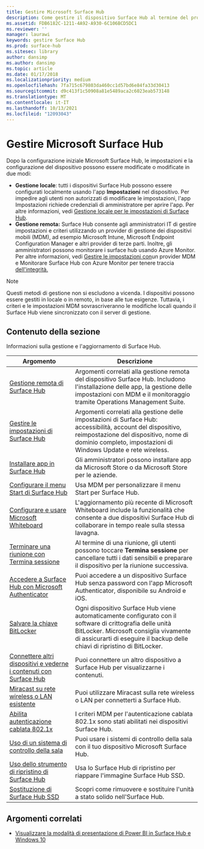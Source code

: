 ```yaml
---
title: Gestire Microsoft Surface Hub
description: Come gestire il dispositivo Surface Hub al termine del programma di prima esecuzione.
ms.assetid: FDB6182C-1211-4A92-A930-6C106BCD5DC1
ms.reviewer: ''
manager: laurawi
keywords: gestire Surface Hub
ms.prod: surface-hub
ms.sitesec: library
author: dansimp
ms.author: dansimp
ms.topic: article
ms.date: 01/17/2018
ms.localizationpriority: medium
ms.openlocfilehash: 7fa715c679803da460cc1d57bd6e84fa33d30413
ms.sourcegitcommit: d9c413f1c50908a81e5489aca2c6023eab573148
ms.translationtype: MT
ms.contentlocale: it-IT
ms.lasthandoff: 10/13/2021
ms.locfileid: "12093043"
---
```

# <a name="manage-microsoft-surface-hub"></a>Gestire Microsoft Surface Hub

Dopo la configurazione iniziale Microsoft Surface Hub, le impostazioni e la configurazione del dispositivo possono essere modificate o modificate in due modi:

- **Gestione locale**: tutti i dispositivi Surface Hub possono essere configurati localmente usando l'app **Impostazioni** nel dispositivo. Per impedire agli utenti non autorizzati di modificare le impostazioni, l'app Impostazioni richiede credenziali di amministratore per aprire l'app. Per altre informazioni, vedi [Gestione locale per le impostazioni di Surface Hub](local-management-surface-hub-settings.md).
- **Gestione remota:** Surface Hub consente agli amministratori IT di gestire impostazioni e criteri utilizzando un provider di gestione dei dispositivi mobili (MDM), ad esempio Microsoft Intune, Microsoft Endpoint Configuration Manager e altri provider di terze parti. Inoltre, gli amministratori possono monitorare i surface hub usando Azure Monitor.  Per altre informazioni, vedi [Gestire le impostazioni con](manage-settings-with-mdm-for-surface-hub.md)un provider MDM e Monitorare Surface Hub con Azure Monitor per tenere traccia [dell'integrità.](/azure/azure-monitor/insights/surface-hubs) 

> [!NOTE]
> Questi metodi di gestione non si escludono a vicenda. I dispositivi possono essere gestiti in locale o in remoto, in base alle tue esigenze. Tuttavia, i criteri e le impostazioni MDM sovrascriveranno le modifiche locali quando il Surface Hub viene sincronizzato con il server di gestione. 

## <a name="in-this-section"></a>Contenuto della sezione

Informazioni sulla gestione e l'aggiornamento di Surface Hub.

| Argomento | Descrizione |
| ----- | ----------- |
| [Gestione remota di Surface Hub](remote-surface-hub-management.md) |Argomenti correlati alla gestione remota del dispositivo Surface Hub. Includono l'installazione delle app, la gestione delle impostazioni con MDM e il monitoraggio tramite Operations Management Suite. |
| [Gestire le impostazioni di Surface Hub](manage-surface-hub-settings.md) |Argomenti correlati alla gestione delle impostazioni di Surface Hub: accessibilità, account del dispositivo, reimpostazione del dispositivo, nome di dominio completo, impostazioni di Windows Update e rete wireless. |
| [Installare app in Surface Hub](install-apps-on-surface-hub.md) | Gli amministratori possono installare app da Microsoft Store o da Microsoft Store per le aziende.|
[Configurare il menu Start di Surface Hub](surface-hub-start-menu.md) | Usa MDM per personalizzare il menu Start per Surface Hub.
| [Configurare e usare Microsoft Whiteboard](whiteboard-collaboration.md)  | L'aggiornamento più recente di Microsoft Whiteboard include la funzionalità che consente a due dispositivi Surface Hub di collaborare in tempo reale sulla stessa lavagna.   |
| [Terminare una riunione con Termina sessione](finishing-your-surface-hub-meeting.md) | Al termine di una riunione, gli utenti possono toccare **Termina sessione** per cancellare tutti i dati sensibili e preparare il dispositivo per la riunione successiva.|
| [Accedere a Surface Hub con Microsoft Authenticator](surface-hub-authenticator-app.md) | Puoi accedere a un dispositivo Surface Hub senza password con l'app Microsoft Authenticator, disponibile su Android e iOS.   |
| [Salvare la chiave BitLocker](save-bitlocker-key-surface-hub.md) | Ogni dispositivo Surface Hub viene automaticamente configurato con il software di crittografia delle unità BitLocker. Microsoft consiglia vivamente di assicurarti di eseguire il backup delle chiavi di ripristino di BitLocker.|
| [Connettere altri dispositivi e vederne i contenuti con Surface Hub](connect-and-display-with-surface-hub.md) | Puoi connettere un altro dispositivo a Surface Hub per visualizzarne i contenuti.|
| [Miracast su rete wireless o LAN esistente](miracast-over-infrastructure.md) | Puoi utilizzare Miracast sulla rete wireless o LAN per connetterti a Surface Hub. |
 [Abilita autenticazione cablata 802.1x](enable-8021x-wired-authentication.md) | I criteri MDM per l'autenticazione cablata 802.1x sono stati abilitati nei dispositivi Surface Hub. 
| [Uso di un sistema di controllo della sala](use-room-control-system-with-surface-hub.md) | Puoi usare i sistemi di controllo della sala con il tuo dispositivo Microsoft Surface Hub.|
[Uso dello strumento di ripristino di Surface Hub](surface-hub-recovery-tool.md) | Usa lo Surface Hub di ripristino per riappare l'immagine Surface Hub SSD.
[Sostituzione di Surface Hub SSD](surface-hub-ssd-replacement.md) | Scopri come rimuovere e sostituire l'unità a stato solido nell'Surface Hub.

## <a name="related-topics"></a>Argomenti correlati

- [Visualizzare la modalità di presentazione di Power BI in Surface Hub e Windows 10](https://powerbi.microsoft.com/documentation/powerbi-mobile-win10-app-presentation-mode/)

